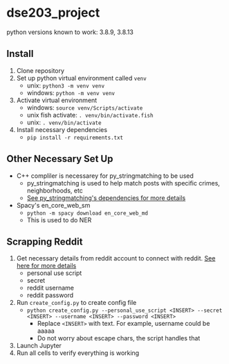 # dse203_project
python versions known to work: 3.8.9, 3.8.13
## Install
1. Clone repository
2. Set up python virtual environment called `venv`
    * unix: `python3 -m venv venv`
    * windows: `python -m venv venv`
3. Activate virtual environment
    * windows: `source venv/Scripts/activate`
    * unix fish activate: `. venv/bin/activate.fish`
    * unix: `. venv/bin/activate`
4. Install necessary dependencies
    * `pip install -r requirements.txt`
    
## Other Necessary Set Up
* C++ compliler is necessarey for py_stringmatching to be used
    * py_stringmatching is used to help match posts with specific crimes, neighborhoods, etc
    * [See py_stringmatching's dependencies for more details](https://pypi.org/project/py-stringmatching/)
* Spacy's en_core_web_sm
    * `python -m spacy download en_core_web_md`
    * This is used to do NER

## Scrapping Reddit
1. Get necessary details from reddit account to connect with reddit. [See here for more details](https://towardsdatascience.com/how-to-use-the-reddit-api-in-python-5e05ddfd1e5c)
    * personal use script
    * secret
    * reddit username
    * reddit password
2. Run `create_config.py` to create config file
    * `python create_config.py --personal_use_script <INSERT> --secret <INSERT> --username <INSERT> --password <INSERT>`
        * Replace `<INSERT>` with text. For example, username could be aaaaa
        * Do not worry about escape chars, the script handles that
3. Launch Jupyter
4. Run all cells to verify everything is working